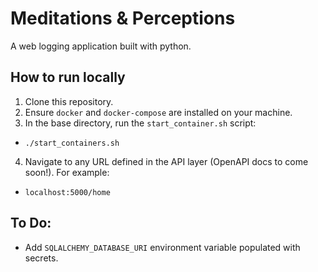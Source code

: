 # Meditations & Perceptions
A web logging application built with python.

## How to run locally
1. Clone this repository.
2. Ensure `docker` and `docker-compose` are installed on your machine.
3. In the base directory, run the `start_container.sh` script:
 - `./start_containers.sh`
4. Navigate to any URL defined in the API layer (OpenAPI docs to come soon!). For example:
 - `localhost:5000/home`

## To Do:
 - Add `SQLALCHEMY_DATABASE_URI` environment variable populated with secrets.
 

